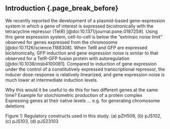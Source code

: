 ## Introduction {.page_break_before}

We recently reported the development of a plasmid-based gene-expression system in which a gene of interest is expressed bicistronically with the tetracycline repressor (TetR) [@doi:10.1371/journal.pone.0187259]. Using this gene expression system, cell-to-cell is below the “extrinsic noise limit” observed for genes expressed from the chromosome [@doi:10.1126/science.1188308]. When TetR and GFP are expressed bicistronically, GFP induction and gene expression noise is similar to that observed for a TetR-GFP fusion protein with autoregulation [@doi:10.1038/msb4100081]. Compared to induction of gene expression under the control of a constitutively expressed transcriptional repressor, the inducer dose-response is relatively linearized, and gene expression noise is much lower at intermediate induction levels.

Why this would it be useful to do this for two different genes at the same time?
Example for stoichiometric production of a protein complex
Expressing genes at their native levels … e.g. for generating chromosome deletions

Figure 1: Regulatory constructs used in this study. (a) pZH509, (b) pJS102, (c) pJS103, (d) pJS23103